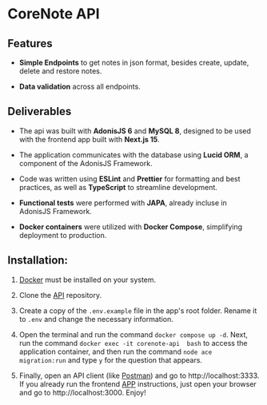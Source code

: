 # CoreNote API

## Features

- **Simple Endpoints** to get notes in json format, besides create, update, delete and restore notes.

- **Data validation** across all endpoints.

## Deliverables

- The api was built with **AdonisJS 6** and **MySQL 8**, designed to be used with the frontend app built with **Next.js 15**.

- The application communicates with the database using **Lucid ORM**, a component of the AdonisJS Framework.

- Code was written using **ESLint** and **Prettier** for formatting and best practices, as well as **TypeScript** to streamline development.

- **Functional tests** were performed with **JAPA**, already incluse in AdonisJS Framework.

- **Docker containers** were utilized with **Docker Compose**, simplifying deployment to production.

## Installation:

1. [Docker](https://www.docker.com/) must be installed on your system.

2. Clone the [API](https://github.com/iuryveloso/corelab-api-challenge) repository.

3. Create a copy of the ```.env.example``` file in the app's root folder. Rename it to ```.env``` and change the necessary information.

4. Open the terminal and run the command ```docker compose up -d```. Next, run the command ```docker exec -it corenote-api  bash``` to access the application container, and then run the command ```node ace migration:run``` and type ```y``` for the question that appears.

5. Finally, open an API client (like [Postman](https://www.postman.com/)) and go to http://localhost:3333. If you already run the frontend [APP](https://github.com/iuryveloso/corelab-web-challenge) instructions, just open your browser and go to http://localhost:3000. Enjoy!
